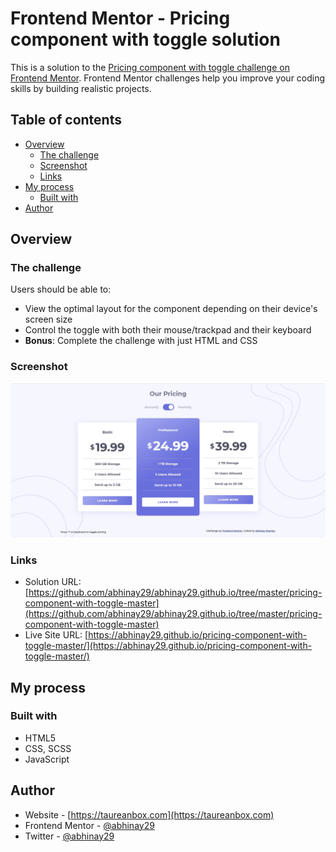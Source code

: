 # Frontend Mentor - Pricing component with toggle solution

This is a solution to the [Pricing component with toggle challenge on Frontend Mentor](https://www.frontendmentor.io/challenges/pricing-component-with-toggle-8vPwRMIC). Frontend Mentor challenges help you improve your coding skills by building realistic projects. 

## Table of contents

- [Overview](#overview)
  - [The challenge](#the-challenge)
  - [Screenshot](#screenshot)
  - [Links](#links)
- [My process](#my-process)
  - [Built with](#built-with)
- [Author](#author)

## Overview

### The challenge

Users should be able to:

- View the optimal layout for the component depending on their device's screen size
- Control the toggle with both their mouse/trackpad and their keyboard
- **Bonus**: Complete the challenge with just HTML and CSS

### Screenshot

![](./screenshot.jpg)

### Links

- Solution URL: [https://github.com/abhinay29/abhinay29.github.io/tree/master/pricing-component-with-toggle-master](https://github.com/abhinay29/abhinay29.github.io/tree/master/pricing-component-with-toggle-master)
- Live Site URL: [https://abhinay29.github.io/pricing-component-with-toggle-master/](https://abhinay29.github.io/pricing-component-with-toggle-master/)

## My process

### Built with

- HTML5
- CSS, SCSS
- JavaScript

## Author

- Website - [https://taureanbox.com](https://taureanbox.com)
- Frontend Mentor - [@abhinay29](https://www.frontendmentor.io/profile/abhinay29)
- Twitter - [@abhinay29](https://www.twitter.com/abhinay29)

